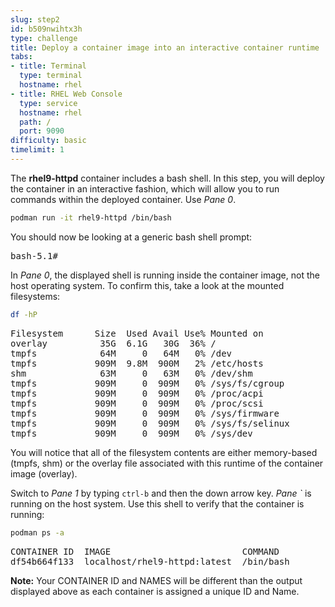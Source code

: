 ```yaml
---
slug: step2
id: b509nwihtx3h
type: challenge
title: Deploy a container image into an interactive container runtime
tabs:
- title: Terminal
  type: terminal
  hostname: rhel
- title: RHEL Web Console
  type: service
  hostname: rhel
  path: /
  port: 9090
difficulty: basic
timelimit: 1
---
```

The __rhel9-httpd__ container includes a bash shell.  In this step, you will
deploy the container in an interactive fashion, which will allow you to run commands within the deployed container. Use *Pane 0*.

```bash
podman run -it rhel9-httpd /bin/bash
```

You should now be looking at a generic bash shell prompt:
<pre class="file">
bash-5.1#
</pre>

In *Pane 0*, the displayed shell is running inside the container image, not the host operating system.  To confirm this, take a look at the mounted filesystems:

```bash
df -hP
```

<pre class="file">
Filesystem      Size  Used Avail Use% Mounted on
overlay          35G  6.1G   30G  36% /
tmpfs            64M     0   64M   0% /dev
tmpfs           909M  9.8M  900M   2% /etc/hosts
shm              63M     0   63M   0% /dev/shm
tmpfs           909M     0  909M   0% /sys/fs/cgroup
tmpfs           909M     0  909M   0% /proc/acpi
tmpfs           909M     0  909M   0% /proc/scsi
tmpfs           909M     0  909M   0% /sys/firmware
tmpfs           909M     0  909M   0% /sys/fs/selinux
tmpfs           909M     0  909M   0% /sys/dev
</pre>

You will notice that all of the filesystem contents are either memory-based (tmpfs, shm) or the overlay file associated with this runtime of the container image (overlay).

Switch to *Pane 1* by typing `ctrl-b` and then the down arrow key.  *Pane `* is running on the host system.  Use this shell to verify that the container is running:

```bash
podman ps -a
```

<pre class="file">
CONTAINER ID  IMAGE                         COMMAND               CREATED         STATUS                    PORTS                   NAMES
df54b664f133  localhost/rhel9-httpd:latest  /bin/bash             34 seconds ago  Up 33 seconds ago                                 heuristic_cray
</pre>

__Note:__ Your CONTAINER ID and NAMES will be different than the output displayed above as each container is assigned a unique ID and Name.
